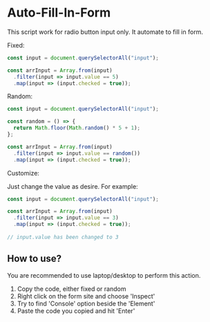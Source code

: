 # Auto-Fill-In-Form

This script work for radio button input only. It automate to fill in form.

Fixed:

```js
const input = document.querySelectorAll("input");

const arrInput = Array.from(input)
  .filter(input => input.value == 5)
  .map(input => (input.checked = true));
```

Random:

```js
const input = document.querySelectorAll("input");

const random = () => {
  return Math.floor(Math.random() * 5 + 1);
};

const arrInput = Array.from(input)
  .filter(input => input.value == random())
  .map(input => (input.checked = true));
```

Customize:

Just change the value as desire. For example:

```js
const input = document.querySelectorAll("input");

const arrInput = Array.from(input)
  .filter(input => input.value == 3)
  .map(input => (input.checked = true));
  
// input.value has been changed to 3
```

## How to use?

You are recommended to use laptop/desktop to perform this action.

1. Copy the code, either fixed or random
2. Right click on the form site and choose 'Inspect'
3. Try to find 'Console' option beside the 'Element'
4. Paste the code you copied and hit 'Enter'
